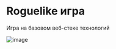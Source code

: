 # Roguelike игра

Игра на базовом веб-стеке технологий

![image](https://github.com/domster704/roguelike/assets/61056244/7015a028-f76d-473d-9fac-226094b6b14d)
